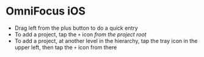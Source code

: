 # OmniFocus iOS

- Drag left from the plus button to do a quick entry
- To add a project, tap the `+` icon *from the project root*
- To add a project, at another level in the hierarchy, tap the tray icon in the upper left, then tap the `+` icon from there
